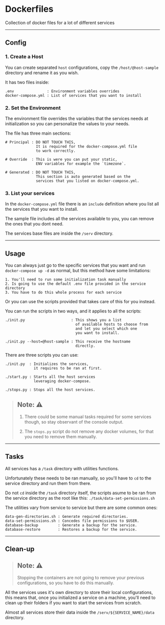 # Dockerfiles

Collection of docker files for a lot of different services

---

## Config

### 1. Create a Host

You can create separated `host` configurations,
copy the `/host/@host-sample` directory and rename it as you wish.

It has two files inside:
```
.env               : Environment variables overrides
docker-compose.yml : List of services that you want to install
```

### 2. Set the Environment

The environment file overrides the variables that the services needs at initialization so you can personalize the values to your needs.

The file has three main sections:
```
# Principal : DO NOT TOUCH THIS,
              It is required for the docker-compose.yml file
              to work correctly.

# Override  : This is were you can put your static,
              ENV variables for example the `timezone`.

# Generated : DO NOT TOUCH THIS,
              This section is auto generated based on the
              services that you listed on docker-compose.yml.
```

### 3. List your services

In the `docker-compose.yml` file there is an `include` definition where you list all the services that you want to install.

The sample file includes all the services available to you, you can remove the ones that you dont need.

The services base files are inside the `/serv` directory.

---

## Usage

You can always just go to the specific services that you want and run `docker-compose up -d` as normal, but this method have some limitations:
```
1. You'll need to run some initialization task manually
2. Is going to use the default .env file provided in the service directory
3. You have to do this whole process for each service
```

Or you can use the scripts provided that takes care of this for you instead.

You can run the scripts in two ways, and it applies to all the scripts:
```
./init.py                     : This shows you a list
                                of available hosts to choose from
                                and let you select which one
                                you want to install.

./init.py --host=@host-sample : This receive the hostname
                                directly.
```

There are three scripts you can use:
```
./init.py  : Initializes the services,
             it requires to be ran at first.

./start.py : Starts all the host services
             leveraging docker-compose.
             
./stops.py : Stops all the host services.
```

> Note: ⚠️  
> ----
> 1. There could be some manual tasks required for some services though, so stay observant of the console output.
> 
> 2. The `stops.py` script do not remove any docker volumes, for that you need to remove them manually.

---

## Tasks

All services has a `/task` directory with utilities functions.

Unfortunately these needs to be ran manually, so you'll have to `cd` to the service directory and run them from there.

Do not `cd` inside the `/task` directory itself, the scripts asume to be ran from the service directory as the root like this: `./task/data-set-permissions.sh`

The utilities vary from service to service but there are some common ones:
```
data-gen-directories.sh : Generate required directories.
data-set-permissions.sh : Concedes file permissions to $USER.
database-backup         : Generate a backup for the service.
database-restore        : Restores a backup for the service.
```

---

## Clean-up

> Note: ⚠️  
> ----
> Stopping the containers are not going to remove your previous configurations,
so you have to do this manually.

All the services uses it's own directory to store their local configurations,
this means that, once you initialized a service on a machine,
you'll need to clean up their folders if you want to start the services from scratch.

Almost all services store their data inside the `/serv/${SERVICE_NAME}/data` directory.

